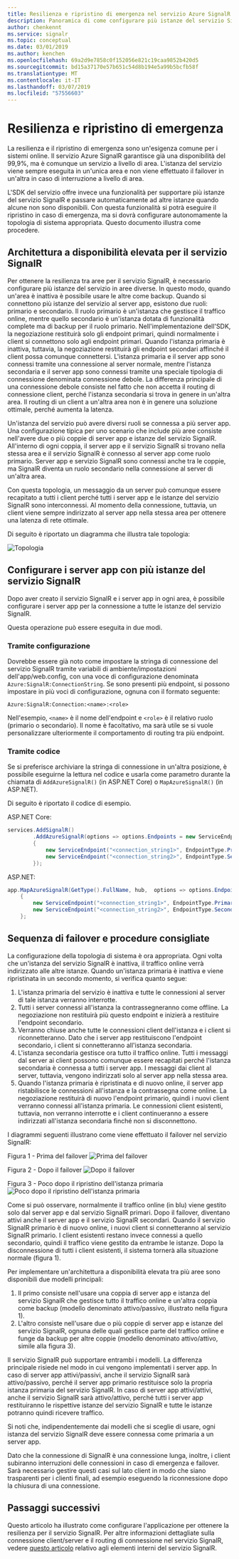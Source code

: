 ```yaml
---
title: Resilienza e ripristino di emergenza nel servizio Azure SignalR
description: Panoramica di come configurare più istanze del servizio SignalR per ottenere resilienza e ripristino di emergenza
author: chenkennt
ms.service: signalr
ms.topic: conceptual
ms.date: 03/01/2019
ms.author: kenchen
ms.openlocfilehash: 69a2d9e7858c0f152056e821c19caa9852b420d5
ms.sourcegitcommit: bd15a37170e57b651c54d8b194e5a99b5bcfb58f
ms.translationtype: MT
ms.contentlocale: it-IT
ms.lasthandoff: 03/07/2019
ms.locfileid: "57556603"
---
```

# <a name="resiliency-and-disaster-recovery"></a>Resilienza e ripristino di emergenza

La resilienza e il ripristino di emergenza sono un'esigenza comune per i sistemi online. Il servizio Azure SignalR garantisce già una disponibilità del 99,9%, ma è comunque un servizio a livello di area.
L'istanza del servizio viene sempre eseguita in un'unica area e non viene effettuato il failover in un'altra in caso di interruzione a livello di area.

L'SDK del servizio offre invece una funzionalità per supportare più istanze del servizio SignalR e passare automaticamente ad altre istanze quando alcune non sono disponibili.
Con questa funzionalità si potrà eseguire il ripristino in caso di emergenza, ma si dovrà configurare autonomamente la topologia di sistema appropriata. Questo documento illustra come procedere.

## <a name="high-available-architecture-for-signalr-service"></a>Architettura a disponibilità elevata per il servizio SignalR

Per ottenere la resilienza tra aree per il servizio SignalR, è necessario configurare più istanze del servizio in aree diverse. In questo modo, quando un'area è inattiva è possibile usare le altre come backup.
Quando si connettono più istanze del servizio al server app, esistono due ruoli: primario e secondario.
Il ruolo primario è un'istanza che gestisce il traffico online, mentre quello secondario è un'istanza dotata di funzionalità complete ma di backup per il ruolo primario.
Nell'implementazione dell'SDK, la negoziazione restituirà solo gli endpoint primari, quindi normalmente i client si connettono solo agli endpoint primari.
Quando l'istanza primaria è inattiva, tuttavia, la negoziazione restituirà gli endpoint secondari affinché il client possa comunque connettersi.
L'istanza primaria e il server app sono connessi tramite una connessione al server normale, mentre l'istanza secondaria e il server app sono connessi tramite una speciale tipologia di connessione denominata connessione debole.
La differenza principale di una connessione debole consiste nel fatto che non accetta il routing di connessione client, perché l'istanza secondaria si trova in genere in un'altra area. Il routing di un client a un'altra area non è in genere una soluzione ottimale, perché aumenta la latenza.

Un'istanza del servizio può avere diversi ruoli se connessa a più server app.
Una configurazione tipica per uno scenario che include più aree consiste nell'avere due o più coppie di server app e istanze del servizio SignalR.
All'interno di ogni coppia, il server app e il servizio SignalR si trovano nella stessa area e il servizio SignalR è connesso al server app come ruolo primario.
Server app e servizio SignalR sono connessi anche tra le coppie, ma SignalR diventa un ruolo secondario nella connessione al server di un'altra area.

Con questa topologia, un messaggio da un server può comunque essere recapitato a tutti i client perché tutti i server app e le istanze del servizio SignalR sono interconnessi.
Al momento della connessione, tuttavia, un client viene sempre indirizzato al server app nella stessa area per ottenere una latenza di rete ottimale.

Di seguito è riportato un diagramma che illustra tale topologia:

![Topologia](media/signalr-concept-disaster-recovery/topology.png)

## <a name="configure-app-servers-with-multiple-signalr-service-instances"></a>Configurare i server app con più istanze del servizio SignalR

Dopo aver creato il servizio SignalR e i server app in ogni area, è possibile configurare i server app per la connessione a tutte le istanze del servizio SignalR.

Questa operazione può essere eseguita in due modi.

### <a name="through-config"></a>Tramite configurazione

Dovrebbe essere già noto come impostare la stringa di connessione del servizio SignalR tramite variabili di ambiente/impostazioni dell'app/web.config, con una voce di configurazione denominata `Azure:SignalR:ConnectionString`.
Se sono presenti più endpoint, si possono impostare in più voci di configurazione, ognuna con il formato seguente:

```
Azure:SignalR:Connection:<name>:<role>
```

Nell'esempio, `<name>` è il nome dell'endpoint e `<role>` è il relativo ruolo (primario o secondario).
Il nome è facoltativo, ma sarà utile se si vuole personalizzare ulteriormente il comportamento di routing tra più endpoint.

### <a name="through-code"></a>Tramite codice

Se si preferisce archiviare la stringa di connessione in un'altra posizione, è possibile eseguirne la lettura nel codice e usarla come parametro durante la chiamata di `AddAzureSignalR()` (in ASP.NET Core) o `MapAzureSignalR()` (in ASP.NET).

Di seguito è riportato il codice di esempio.

ASP.NET Core:

```cs
services.AddSignalR()
        .AddAzureSignalR(options => options.Endpoints = new ServiceEndpoint[]
        {
            new ServiceEndpoint("<connection_string1>", EndpointType.Primary, "region1"),
            new ServiceEndpoint("<connection_string2>", EndpointType.Secondary, "region2"),
        });
```

ASP.NET:

```cs
app.MapAzureSignalR(GetType().FullName, hub,  options => options.Endpoints = new ServiceEndpoint[]
    {
        new ServiceEndpoint("<connection_string1>", EndpointType.Primary, "region1"),
        new ServiceEndpoint("<connection_string2>", EndpointType.Secondary, "region2"),
    };
```

## <a name="failover-sequence-and-best-practice"></a>Sequenza di failover e procedure consigliate

La configurazione della topologia di sistema è ora appropriata. Ogni volta che un'istanza del servizio SignalR è inattiva, il traffico online verrà indirizzato alle altre istanze.
Quando un'istanza primaria è inattiva e viene ripristinata in un secondo momento, si verifica quanto segue:

1. L'istanza primaria del servizio è inattiva e tutte le connessioni al server di tale istanza verranno interrotte.
2. Tutti i server connessi all'istanza la contrassegneranno come offline. La negoziazione non restituirà più questo endpoint e inizierà a restituire l'endpoint secondario.
3. Verranno chiuse anche tutte le connessioni client dell'istanza e i client si riconnetteranno. Dato che i server app restituiscono l'endpoint secondario, i client si connetteranno all'istanza secondaria.
4. L'istanza secondaria gestisce ora tutto il traffico online. Tutti i messaggi dal server ai client possono comunque essere recapitati perché l'istanza secondaria è connessa a tutti i server app. I messaggi dai client al server, tuttavia, vengono indirizzati solo al server app nella stessa area.
5. Quando l'istanza primaria è ripristinata e di nuovo online, il server app ristabilisce le connessioni all'istanza e la contrassegna come online. La negoziazione restituirà di nuovo l'endpoint primario, quindi i nuovi client verranno connessi all'istanza primaria. Le connessioni client esistenti, tuttavia, non verranno interrotte e i client continueranno a essere indirizzati all'istanza secondaria finché non si disconnettono.

I diagrammi seguenti illustrano come viene effettuato il failover nel servizio SignalR:

Figura 1 - Prima del failover ![Prima del failover](media/signalr-concept-disaster-recovery/before-failover.png)

Figura 2 - Dopo il failover ![Dopo il failover](media/signalr-concept-disaster-recovery/after-failover.png)

Figura 3 - Poco dopo il ripristino dell'istanza primaria ![Poco dopo il ripristino dell'istanza primaria](media/signalr-concept-disaster-recovery/after-recover.png)

Come si può osservare, normalmente il traffico online (in blu) viene gestito solo dal server app e dal servizio SignalR primari.
Dopo il failover, diventano attivi anche il server app e il servizio SignalR secondari.
Quando il servizio SignalR primario è di nuovo online, i nuovi client si connetteranno al servizio SignalR primario. I client esistenti restano invece connessi a quello secondario, quindi il traffico viene gestito da entrambe le istanze.
Dopo la disconnessione di tutti i client esistenti, il sistema tornerà alla situazione normale (figura 1).

Per implementare un'architettura a disponibilità elevata tra più aree sono disponibili due modelli principali:

1. Il primo consiste nell'usare una coppia di server app e istanza del servizio SignalR che gestisce tutto il traffico online e un'altra coppia come backup (modello denominato attivo/passivo, illustrato nella figura 1). 
2. L'altro consiste nell'usare due o più coppie di server app e istanze del servizio SignalR, ognuna delle quali gestisce parte del traffico online e funge da backup per altre coppie (modello denominato attivo/attivo, simile alla figura 3).

Il servizio SignalR può supportare entrambi i modelli. La differenza principale risiede nel modo in cui vengono implementati i server app.
In caso di server app attivi/passivi, anche il servizio SignalR sarà attivo/passivo, perché il server app primario restituisce solo la propria istanza primaria del servizio SignalR.
In caso di server app attivi/attivi, anche il servizio SignalR sarà attivo/attivo, perché tutti i server app restituiranno le rispettive istanze del servizio SignalR e tutte le istanze potranno quindi ricevere traffico.

Si noti che, indipendentemente dai modelli che si sceglie di usare, ogni istanza del servizio SignalR deve essere connessa come primaria a un server app.

Dato che la connessione di SignalR è una connessione lunga, inoltre, i client subiranno interruzioni delle connessioni in caso di emergenza e failover.
Sarà necessario gestire questi casi sul lato client in modo che siano trasparenti per i clienti finali, ad esempio eseguendo la riconnessione dopo la chiusura di una connessione.

## <a name="next-steps"></a>Passaggi successivi

Questo articolo ha illustrato come configurare l'applicazione per ottenere la resilienza per il servizio SignalR. Per altre informazioni dettagliate sulla connessione client/server e il routing di connessione nel servizio SignalR, vedere [questo articolo](signalr-concept-internals.md) relativo agli elementi interni del servizio SignalR.